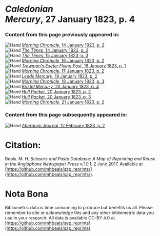 # *Caledonian Mercury*, 27 January 1823, p. 4  
  
### Content from this page previously appeared in:  
![Hand](http://scissorsandpaste.net/wp-content/uploads/2017/06/smallhandpointer.png) [*Morning Chronicle*, 14 January 1823, p. 2](https://mhbeals.github.io/sap_html/Morning-Chronicle/Morning-Chronicle-14-January-1823-p-2)  
![Hand](http://scissorsandpaste.net/wp-content/uploads/2017/06/smallhandpointer.png) [*The Times*, 14 January 1823, p. 2](https://mhbeals.github.io/sap_html/The-Times/The-Times-14-January-1823-p-2)  
![Hand](http://scissorsandpaste.net/wp-content/uploads/2017/06/smallhandpointer.png) [*The Times*, 15 January 1823, p. 3](https://mhbeals.github.io/sap_html/The-Times/The-Times-15-January-1823-p-3)  
![Hand](http://scissorsandpaste.net/wp-content/uploads/2017/06/smallhandpointer.png) [*Morning Chronicle*, 16 January 1823, p. 2](https://mhbeals.github.io/sap_html/Morning-Chronicle/Morning-Chronicle-16-January-1823-p-2)  
![Hand](http://scissorsandpaste.net/wp-content/uploads/2017/06/smallhandpointer.png) [*Trewman's Exeter Flying Post*, 16 January 1823, p. 1](https://mhbeals.github.io/sap_html/Trewman's-Exeter-Flying-Post/Trewman's-Exeter-Flying-Post-16-January-1823-p-1)  
![Hand](http://scissorsandpaste.net/wp-content/uploads/2017/06/smallhandpointer.png) [*Morning Chronicle*, 17 January 1823, p. 2](https://mhbeals.github.io/sap_html/Morning-Chronicle/Morning-Chronicle-17-January-1823-p-2)  
![Hand](http://scissorsandpaste.net/wp-content/uploads/2017/06/smallhandpointer.png) [*Leeds Mercury*, 18 January 1823, p. 2](https://mhbeals.github.io/sap_html/Leeds-Mercury/Leeds-Mercury-18-January-1823-p-2)  
![Hand](http://scissorsandpaste.net/wp-content/uploads/2017/06/smallhandpointer.png) [*Morning Chronicle*, 18 January 1823, p. 3](https://mhbeals.github.io/sap_html/Morning-Chronicle/Morning-Chronicle-18-January-1823-p-3)  
![Hand](http://scissorsandpaste.net/wp-content/uploads/2017/06/smallhandpointer.png) [*Bristol Mercury*, 20 January 1823, p. 4](https://mhbeals.github.io/sap_html/Bristol-Mercury/Bristol-Mercury-20-January-1823-p-4)  
![Hand](http://scissorsandpaste.net/wp-content/uploads/2017/06/smallhandpointer.png) [*Hull Packet*, 20 January 1823, p. 2](https://mhbeals.github.io/sap_html/Hull-Packet/Hull-Packet-20-January-1823-p-2)  
![Hand](http://scissorsandpaste.net/wp-content/uploads/2017/06/smallhandpointer.png) [*Hull Packet*, 20 January 1823, p. 3](https://mhbeals.github.io/sap_html/Hull-Packet/Hull-Packet-20-January-1823-p-3)  
![Hand](http://scissorsandpaste.net/wp-content/uploads/2017/06/smallhandpointer.png) [*Morning Chronicle*, 21 January 1823, p. 2](https://mhbeals.github.io/sap_html/Morning-Chronicle/Morning-Chronicle-21-January-1823-p-2)  
  
### Content from this page subsequently appeared in:  
![Hand](http://scissorsandpaste.net/wp-content/uploads/2017/06/smallhandpointer.png) [*Aberdeen Journal*, 12 February 1823, p. 2](https://mhbeals.github.io/sap_html/Aberdeen-Journal/Aberdeen-Journal-12-February-1823-p-2)  


# Citation: 

Beals. M. H. *Scissors and Paste Database: A Map of Reprinting and Reuse in the Anglophone Newspaper Press v.1.0.1.* 2 June 2017. Available at [https://github.com/mhbeals/sap_reprints/](https://github.com/mhbeals/sap_reprints/). 

# Nota Bona

Bibliometric data is time consuming to produce but benefits us all. Please remember to cite or acknowledge this and any other bibliometric data you use in your research. All data is available CC-BY 4.0 at [https://github.com/mhbeals/sap_reprints](https://github.com/mhbeals/sap_reprints)